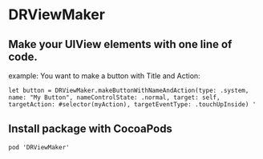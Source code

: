 # DRViewMaker

## Make your UIView elements with one line of code.
example: You want to make a button with Title and Action:
```
let button = DRViewMaker.makeButtonWithNameAndAction(type: .system, name: "My Button", nameControlState: .normal, target: self, targetAction: #selector(myAction), targetEventType: .touchUpInside) '
```
## Install package with CocoaPods
```
pod 'DRViewMaker'
```
